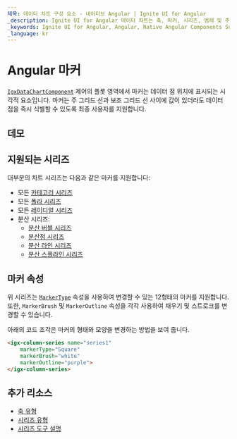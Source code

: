 ```yaml
---
제목: 데이터 차트 구성 요소 - 네이티브 Angular | Ignite UI for Angular
_description: Ignite UI for Angular 데이터 차트는 축, 마커, 시리즈, 범례 및 주석 레이어의 모듈 식 디자인을 제공하는 차트 구성 요소입니다. 이 차트를 사용하면 동일한 차트 영역에 이러한 시각적 요소의 인스턴스를 여러 개 만들어 복합 차트 뷰를 만들 수 있습니다.
_keywords: Ignite UI for Angular, Angular, Native Angular Components Suite, Native Angular Controls, Native Angular Components, Native Angular Components Library, Angular Chart, Angular Chart Control, Angular Chart Example, Angular Chart Component, Angular Data Chart
_language: kr
---
```


# Angular 마커

[`IgxDataChartComponent`]({environment:dvApiBaseUrl}/products/ignite-ui-angular/api/docs/typescript/latest/classes/igxdatachartcomponent.html) 제어의 플롯 영역에서 마커는 데이터 점 위치에 표시되는 시각적 요소입니다. 마커는 주 그리드 선과 보조 그리드 선 사이에 값이 있더라도 데이터 점을 즉시 식별할 수 있도록 최종 사용자를 지원합니다.

## 데모

<code-view style="height: 300px"
           data-demos-base-url="{environment:dvDemosBaseUrl}"
           iframe-src="{environment:dvDemosBaseUrl}/charts/data-chart-series-markers"
           github-src="charts/data-chart/series-markers">
</code-view>

<div class="divider--half"></div>

## 지원되는 시리즈

대부분의 차트 시리즈는 다음과 같은 마커를 지원합니다:

-   모든 [카테고리 시리즈](data-chart-type-category-series.md)
-   모든 [폴라 시리즈](data-chart-type-polar-series.md)
-   모든 [레이디얼 시리즈](data-chart-type-radial-series.md)
-   분산 시리즈:
    -   [분산 버블 시리즈](data-chart-type-scatter-bubble-series.md)
    -   [분산점 시리즈](data-chart-type-scatter-point-series.md)
    -   [분산 라인 시리즈](data-chart-type-scatter-point-series.md)
    -   [분산 스플라인 시리즈](data-chart-type-scatter-point-series.md)

## 마커 속성

위 시리즈는 [`MarkerType`]({environment:dvApiBaseUrl}/products/ignite-ui-angular/api/docs/typescript/latest/enums/markertype.html) 속성을 사용하여 변경할 수 있는 12형태의 마커를 지원합니다.  또한, `MarkerBrush` 및 `MarkerOutline` 속성을 각각 사용하여 채우기 및 스트로크를 변경할 수 있습니다.

아래의 코드 조각은 마커의 형태와 모양을 변경하는 방법을 보여 줍니다.

```html
<igx-column-series name="series1"
    markerType="Square"
    markerBrush="white"
    markerOutline="purple">
</igx-column-series>
```

<!-- TODO add this section when we add MarkerTemplate

## Marker Templates

You can provide custom shape using the `MarkerTemplate` property.

This code snippet below demonstrate how to create custom  marker with values of data points.


```html
 <igx-data-chart
    [dataSource]="dataSource"
    width="700px"
    height="500px">

    TODO

 </igx-data-chart>
```

```tsx
<IgrColumnSeries name="series1"
    markerTemplate="customMarker" />
``` -->

## 추가 리소스

-   [축 유형](data-chart-axis-types.md)
-   [시리즈 유형](data-chart-series-types.md)
-   [시리즈 도구 설명](data-chart-series-tooltips.md)
